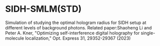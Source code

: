 # SIDH-SMLM(STD)
Simulation of studying the optimal hologram radius for SIDH setup at different levels of background photons. 
Related paper:Shaoheng Li and Peter A. Kner, "Optimizing self-interference digital holography for single-molecule localization," Opt. Express 31, 29352-29367 (2023)

